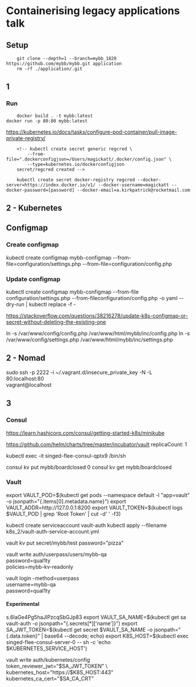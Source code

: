 # Containerising legacy applications talk

## Setup

		git clone --depth=1 --branch=mybb_1820 https://github.com/mybb/mybb.git application
		rm -rf ./application/.git

## 1

### Run

		docker build . -t mybb:latest
    docker run -p 80:80 mybb:latest

https://kubernetes.io/docs/tasks/configure-pod-container/pull-image-private-registry/

		<!-- kubectl create secret generic regcred \
		    --from-file=".dockerconfigjson=/Users/magickatt/.docker/config.json" \
		    --type=kubernetes.io/dockerconfigjson
		secret/regcred created -->

		kubectl create secret docker-registry regcred --docker-server=https://index.docker.io/v1/ --docker-username=magickatt --docker-password=[password] --docker-email=a.kirkpatrick@rocketmail.com

## 2 - Kubernetes

## Configmap

### Create configmap

kubectl create configmap mybb-configmap --from-file=configuration/settings.php --from-file=configuration/config.php

### Update configmap

kubectl create configmap mybb-configmap --from-file configuration/settings.php --from-fileconfiguration/config.php -o yaml --dry-run | kubectl replace -f -

https://stackoverflow.com/questions/38216278/update-k8s-configmap-or-secret-without-deleting-the-existing-one

ln -s /var/www/config/config.php /var/www/html/mybb/inc/config.php
ln -s /var/www/config/settings.php /var/www/html/mybb/inc/settings.php

## 2 - Nomad

sudo ssh -p 2222 -i ~/.vagrant.d/insecure_private_key -N -L \
 80:localhost:80 \
 vagrant@localhost

## 3

### Consul

https://learn.hashicorp.com/consul/getting-started-k8s/minikube

https://github.com/helm/charts/tree/master/incubator/vault
 replicaCount: 1



kubectl exec -it singed-flee-consul-qptx9 /bin/sh

consul kv put mybb/boardclosed 0
consul kv get mybb/boardclosed





### Vault


export VAULT_POD=$(kubectl get pods --namespace default -l "app=vault" -o jsonpath="{.items[0].metadata.name}")
export VAULT_ADDR=http://127.0.0.1:8200
export VAULT_TOKEN=$(kubectl logs $VAULT_POD | grep 'Root Token' | cut -d' ' -f3)

kubectl create serviceaccount vault-auth
kubectl apply --filename k8s_2/vault-auth-service-account.yml

vault kv put secret/mybb/test password="pizza"




vault write auth/userpass/users/mybb-qa \
        password=qual1ty \
        policies=mybb-kv-readonly

vault login -method=userpass \
        username=mybb-qa \
        password=qual1ty






#### Experimental
s.6laGe4Pg5haJlPzcqSbGJp83
export VAULT_SA_NAME=$(kubectl get sa vault-auth -o jsonpath="{.secrets[*]['name']}")
export SA_JWT_TOKEN=$(kubectl get secret $VAULT_SA_NAME -o jsonpath="{.data.token}" | base64 --decode; echo)
export K8S_HOST=$(kubectl exec singed-flee-consul-server-0 -- sh -c 'echo $KUBERNETES_SERVICE_HOST')

vault write auth/kubernetes/config \
  token_reviewer_jwt="$SA_JWT_TOKEN" \
  kubernetes_host="https://$K8S_HOST:443" \
  kubernetes_ca_cert="$SA_CA_CRT"
